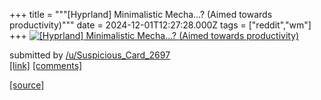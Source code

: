 +++
title = """[Hyprland] Minimalistic Mecha...? (Aimed towards productivity)"""
date = 2024-12-01T12:27:28.000Z
tags = ["reddit","wm"]
+++
[![[Hyprland] Minimalistic Mecha...? (Aimed towards productivity)](https://b.thumbs.redditmedia.com/VNuNrRZp-BM3arSaFfXICzuAId4XDyGyLnNHN2rxTtw.jpg "[Hyprland] Minimalistic Mecha...? (Aimed towards productivity)")](https://www.reddit.com/r/unixporn/comments/1h427yk/hyprland_minimalistic_mecha_aimed_towards/)

submitted by [/u/Suspicious\_Card\_2697](https://www.reddit.com/user/Suspicious_Card_2697)  
[\[link\]](https://www.reddit.com/gallery/1h427yk) [\[comments\]](https://www.reddit.com/r/unixporn/comments/1h427yk/hyprland_minimalistic_mecha_aimed_towards/)

[[source]](https://www.reddit.com/r/unixporn/comments/1h427yk/hyprland_minimalistic_mecha_aimed_towards/)
